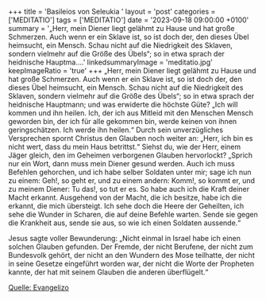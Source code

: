 +++
title = 'Basileios von Seleukia  '
layout = 'post'
categories = ['MEDITATIO']
tags = ['MEDITATIO']
date = '2023-09-18 09:00:00 +0100'
summary = '„Herr, mein Diener liegt gelähmt zu Hause und hat große Schmerzen. Auch wenn er ein Sklave ist, so ist doch der, den dieses Übel heimsucht, ein Mensch. Schau nicht auf die Niedrigkeit des Sklaven, sondern vielmehr auf die Größe des Übels“; so in etwa sprach der heidnische Hauptma....'
linkedsummaryImage = 'meditatio.jpg'
keepImageRatio = 'true'
+++
„Herr, mein Diener liegt gelähmt zu Hause und hat große Schmerzen. Auch wenn er ein Sklave ist, so ist doch der, den dieses Übel heimsucht, ein Mensch. Schau nicht auf die Niedrigkeit des Sklaven, sondern vielmehr auf die Größe des Übels“; so in etwa sprach der heidnische Hauptmann; und was erwiderte die höchste Güte? „Ich will kommen und ihn heilen.<!--more--> Ich, der ich aus Mitleid mit den Menschen Mensch geworden bin, der ich für alle gekommen bin, werde keinen von ihnen geringschätzen. Ich werde ihn heilen.“ Durch sein unverzügliches Versprechen spornt Christus den Glauben noch weiter an: „Herr, ich bin es nicht wert, dass du mein Haus betrittst.“ Siehst du, wie der Herr, einem Jäger gleich, den im Geheimen verborgenen Glauben hervorlockt? „Sprich nur ein Wort, dann muss mein Diener gesund werden. Auch ich muss Befehlen gehorchen, und ich habe selber Soldaten unter mir; sage ich nun zu einem: Geh!, so geht er, und zu einem andern: Komm!, so kommt er, und zu meinem Diener: Tu das!, so tut er es. So habe auch ich die Kraft deiner Macht erkannt. Ausgehend von der Macht, die ich besitze, habe ich die erkannt, die mich übersteigt. Ich sehe doch die Heere der Geheilten, ich sehe die Wunder in Scharen, die auf deine Befehle warten. Sende sie gegen die Krankheit aus, sende sie aus, so wie ich einen Soldaten aussende.“

Jesus sagte voller Bewunderung: „Nicht einmal in Israel habe ich einen solchen Glauben gefunden. Der Fremde, der nicht Berufene, der nicht zum Bundesvolk gehört, der nicht an den Wundern des Mose teilhatte, der nicht in seine Gesetze eingeführt worden war, der nicht die Worte der Propheten kannte, der hat mit seinem Glauben die anderen überflügelt.“




[Quelle: Evangelizo](https://evangeliumtagfuertag.org/DE/gospel)
